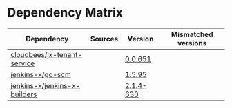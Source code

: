 # Dependency Matrix

Dependency | Sources | Version | Mismatched versions
---------- | ------- | ------- | -------------------
[cloudbees/jx-tenant-service](https://github.com/cloudbees/jx-tenant-service) |  | [0.0.651](https://github.com/cloudbees/jx-tenant-service/releases/tag/v0.0.651) | 
[jenkins-x/go-scm](https://github.com/jenkins-x/go-scm) |  | [1.5.95]() | 
[jenkins-x/jenkins-x-builders](https://github.com/jenkins-x/jenkins-x-builders) |  | [2.1.4-630]() | 

